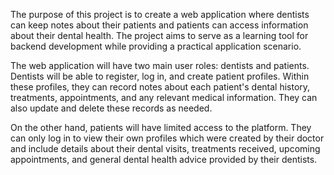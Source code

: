The purpose of this project is to create a web application where dentists can keep notes about their patients and patients can access information about their dental health. The project aims to serve as a learning tool for backend development while providing a practical application scenario.

The web application will have two main user roles: dentists and patients. Dentists will be able to register, log in, and create patient profiles. Within these profiles, they can record notes about each patient's dental history, treatments, appointments, and any relevant medical information. They can also update and delete these records as needed.

On the other hand, patients will have limited access to the platform. They can only log in to view their own profiles which were created by their doctor and include details about their dental visits, treatments received, upcoming appointments, and general dental health advice provided by their dentists.
